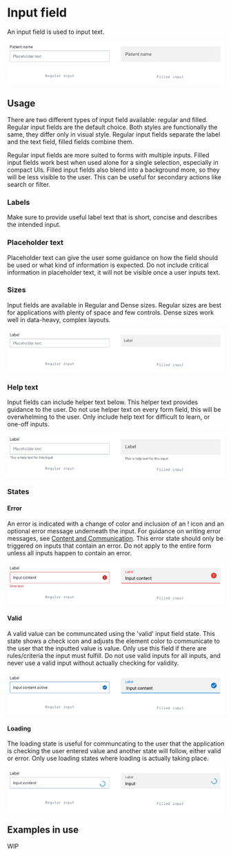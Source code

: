 # Input field
An input field is used to input text.

![](../images/text-input.png)

## Usage
There are two different types of input field available: regular and filled. Regular input fields are the default choice. Both styles are functionally the same, they differ only in visual style. Regular input fields separate the label and the text field, filled fields combine them.

Regular input fields are more suited to forms with multiple inputs. Filled input fields work best when used alone for a single selection, especially in compact UIs. Filled input fields also blend into a background more, so they will be less visible to the user. This can be useful for secondary actions like search or filter.

### Labels
Make sure to provide useful label text that is short, concise and describes the intended input.

### Placeholder text
Placeholder text can give the user some guidance on how the field should be used or what kind of information is expected. Do not include critical information in placeholder text, it will not be visible once a user inputs text.

### Sizes
Input fields are available in Regular and Dense sizes. Regular sizes are best for applications with plenty of space and few controls. Dense sizes work well in data-heavy, complex layouts.

![example of text input sizes](../images/text-input-dense.png)

### Help text
Input fields can include helper text below. This helper text provides guidance to the user. Do not use helper text on every form field, this will be overwhelming to the user. Only include help text for difficult to learn, or one-off inputs.

![example of text input help](../images/text-input-help.png)

### States

#### Error
An error is indicated with a change of color and inclusion of an ! icon and an optional error message underneath the input. For guidance on writing error messages, see [Content and Communication](../principles/content-communication.md). This error state should only be triggered on inputs that contain an error. Do not apply to the entire form unless all inputs happen to contain an error.

![example of text input errors](../images/text-input-error.png)

#### Valid
A valid value can be communcated using the 'valid' input field state. This state shows a check icon and adjusts the element color to communicate to the user that the inputted value is value. Only use this field if there are rules/criteria the input must fulfill. Do not use valid inputs for all inputs, and never use a valid input without actually checking for validity.

![example of text input errors](../images/text-input-valid.png)

#### Loading
The loading state is useful for communcating to the user that the application is checking the user entered value and another state will follow, either valid or error. Only use loading states where loading is actually taking place.

![example of text input errors](../images/text-input-loading.png)


## Examples in use

WIP
<!-- ![](../images/checkbox-example.png)
*Checkboxes are used for toggling on/off the display of certain elements. Checkbox status True/On indicates that this element will display* -->

